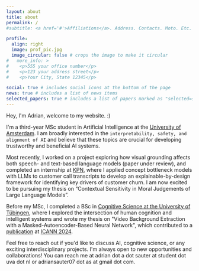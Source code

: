 ```yaml
---
layout: about
title: about
permalink: /
#subtitle: <a href='#'>Affiliations</a>. Address. Contacts. Moto. Etc.

profile:
  align: right
  image: prof_pic.jpg
  image_circular: false # crops the image to make it circular
#   more_info: >
#    <p>555 your office number</p>
#    <p>123 your address street</p>
#    <p>Your City, State 12345</p>

social: true # includes social icons at the bottom of the page
news: true # includes a list of news items
selected_papers: true # includes a list of papers marked as "selected={true}"
---
```


Hey, I'm Adrian, welcome to my website. :)  

I'm a third-year MSc student in Artificial Intelligence at the [University of Amsterdam](https://www.uva.nl/en). I am broadly interested in the `interpretability, safety, and alignment of AI` and believe that these topics are crucial for developing trustworthy and beneficial AI systems.  

Most recently, I worked on a project exploring how visual grounding affects both speech- and text-based language models (paper under review), and completed an internship at [KPN](https://www.kpn.com/), where I applied concept bottleneck models with LLMs to customer call transcripts to develop an explainable-by-design framework for identifying key drivers of customer churn. I am now excited to be pursuing my thesis on “Contextual Sensitivity in Moral Judgements of Large Language Models”.

Before my MSc, I completed a BSc in [Cognitive Science at the University of Tübingen](https://uni-tuebingen.de/en/fakultaeten/mathematisch-naturwissenschaftliche-fakultaet/fachbereiche/informatik/studium/studierende/lehre-studienorganisation/studiengaenge/kognitionswissenschaft/bachelor/), where I explored the intersection of human cognition and intelligent systems and wrote my thesis on "Video Background Extraction with a Masked-Autoencoder-Based Neural Network", which contributed to a [publication](https://link.springer.com/chapter/10.1007/978-3-031-72338-4_4) at [ICANN 2024](https://e-nns.org/icann2024/).  

Feel free to reach out if you'd like to discuss AI, cognitive science, or any exciting interdisciplinary projects. I'm always open to new opportunities and collaborations! You can reach me at adrian dot a dot sauter at student dot uva dot nl or adriansauter07 dot as at gmail dot com.  
